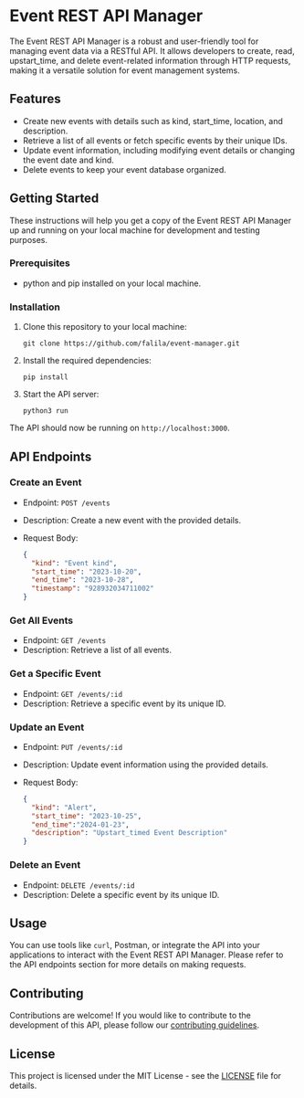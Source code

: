 # Event REST API Manager

The Event REST API Manager is a robust and user-friendly tool for managing event data via a RESTful API. It allows developers to create, read, upstart_time, and delete event-related information through HTTP requests, making it a versatile solution for event management systems.
## Features

- Create new events with details such as kind, start_time, location, and description.
- Retrieve a list of all events or fetch specific events by their unique IDs.
- Update event information, including modifying event details or changing the event date and kind.
- Delete events to keep your event database organized.

## Getting Started

These instructions will help you get a copy of the Event REST API Manager up and running on your local machine for development and testing purposes.

### Prerequisites

- python and pip installed on your local machine.

### Installation

1. Clone this repository to your local machine:

   ```
   git clone https://github.com/falila/event-manager.git
   ```

2. Install the required dependencies:

   ```
   pip install
   ```

3. Start the API server:

   ```
   python3 run
   ```

The API should now be running on `http://localhost:3000`.

## API Endpoints

### Create an Event

- Endpoint: `POST /events`
- Description: Create a new event with the provided details.
- Request Body:

  ```json
  {
    "kind": "Event kind",
    "start_time": "2023-10-20",
    "end_time": "2023-10-28",
    "timestamp": "928932034711002"
  }
  ```

### Get All Events

- Endpoint: `GET /events`
- Description: Retrieve a list of all events.

### Get a Specific Event

- Endpoint: `GET /events/:id`
- Description: Retrieve a specific event by its unique ID.

### Update an Event

- Endpoint: `PUT /events/:id`
- Description: Update event information using the provided details.
- Request Body:

  ```json
  {
    "kind": "Alert",
    "start_time": "2023-10-25",
    "end_time":"2024-01-23",
    "description": "Upstart_timed Event Description"
  }
  ```

### Delete an Event

- Endpoint: `DELETE /events/:id`
- Description: Delete a specific event by its unique ID.

## Usage

You can use tools like `curl`, Postman, or integrate the API into your applications to interact with the Event REST API Manager. Please refer to the API endpoints section for more details on making requests.

## Contributing

Contributions are welcome! If you would like to contribute to the development of this API, please follow our [contributing guidelines](CONTRIBUTING.md).

## License

This project is licensed under the MIT License - see the [LICENSE](LICENSE) file for details.

